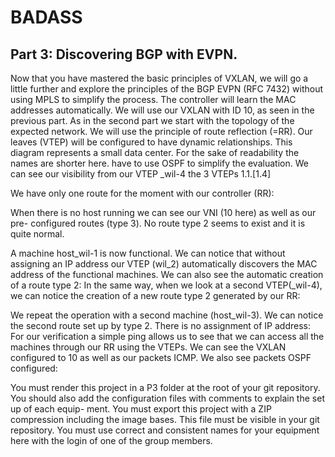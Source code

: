 # BADASS 

## Part 3: Discovering BGP with EVPN.

Now that you have mastered the basic principles of VXLAN, we will go a little further and
explore the principles of the BGP EVPN (RFC 7432) without using MPLS to simplify the
process. The controller will learn the MAC addresses automatically. We will use our
VXLAN with ID 10, as seen in the previous part.
As in the second part we start with the topology of the expected network. We will
use the principle of route reflection (=RR). Our leaves (VTEP) will be configured to
have dynamic relationships.
This diagram represents a small data center.
For the sake of readability the names are shorter here.
have to use OSPF to simplify the evaluation.
We can see our visibility from our VTEP _wil-4 the 3 VTEPs 1.1.[1.4]


We have only one route for the moment with our controller (RR):

When there is no host running we can see our VNI (10 here) as well as our pre-
configured routes (type 3). No route type 2 seems to exist and it is quite normal.

A machine host_wil-1 is now functional. We can notice that without assigning an
IP address our VTEP (wil_2) automatically discovers the MAC address of the functional
machines.
We can also see the automatic creation of a route type 2:
In the same way, when we look at a second VTEP(_wil-4), we can notice the creation
of a new route type 2 generated by our RR:

We repeat the operation with a second machine (host_wil-3). We can notice the
second route set up by type 2. There is no assignment of IP address:
For our verification a simple ping allows us to see that we can access all the machines
through our RR using the VTEPs. We can see the VXLAN configured to 10 as well as our
packets ICMP. We also see packets OSPF configured:

You must render this project in a P3 folder at the root of your git repository. You
should also add the configuration files with comments to explain the set up of each equip-
ment.
You must export this project with a ZIP compression including the
image bases. This file must be visible in your git repository.
You must use correct and consistent names for your equipment here
with the login of one of the group members.
